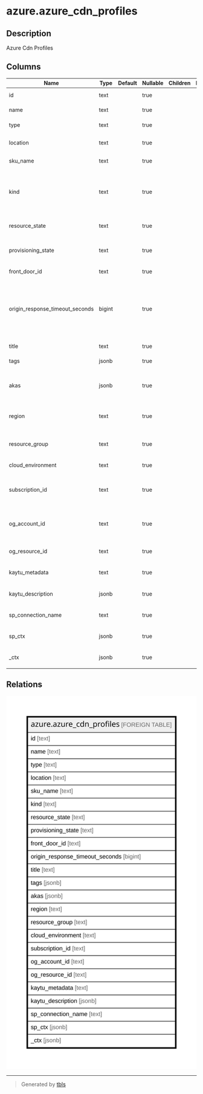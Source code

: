 # azure.azure_cdn_profiles

## Description

Azure Cdn Profiles

## Columns

| Name | Type | Default | Nullable | Children | Parents | Comment |
| ---- | ---- | ------- | -------- | -------- | ------- | ------- |
| id | text |  | true |  |  | The id of the profiles. |
| name | text |  | true |  |  | The name of the profiles. |
| type | text |  | true |  |  | The resource type. |
| location | text |  | true |  |  | The location of the CDN front door profile. |
| sku_name | text |  | true |  |  | Name of the pricing tier. |
| kind | text |  | true |  |  | Kind of the profile. Used by portal to differentiate traditional CDN profile and new AFD profile. |
| resource_state | text |  | true |  |  | Resource status of the CDN front door profile. |
| provisioning_state | text |  | true |  |  | Provisioning status of the CDN front door profile. |
| front_door_id | text |  | true |  |  | The ID of the front door. |
| origin_response_timeout_seconds | bigint |  | true |  |  | Send and receive timeout on forwarding request to the origin. When timeout is reached, the request fails and returns. |
| title | text |  | true |  |  | Title of the resource. |
| tags | jsonb |  | true |  |  | A map of tags for the resource. |
| akas | jsonb |  | true |  |  | Array of globally unique identifier strings (also known as) for the resource. |
| region | text |  | true |  |  | The Azure region where the resource is located. |
| resource_group | text |  | true |  |  | The resource group in which the resource is located. |
| cloud_environment | text |  | true |  |  | The Azure Cloud Environment. |
| subscription_id | text |  | true |  |  | The Azure Subscription ID in which the resource is located. |
| og_account_id | text |  | true |  |  | The Platform Account ID in which the resource is located. |
| og_resource_id | text |  | true |  |  | The unique ID of the resource in opengovernance. |
| kaytu_metadata | text |  | true |  |  | Platform Metadata of the Azure resource. |
| kaytu_description | jsonb |  | true |  |  | The full model description of the resource |
| sp_connection_name | text |  | true |  |  | Steampipe connection name. |
| sp_ctx | jsonb |  | true |  |  | Steampipe context in JSON form. |
| _ctx | jsonb |  | true |  |  | Steampipe context in JSON form. |

## Relations

![er](azure.azure_cdn_profiles.svg)

---

> Generated by [tbls](https://github.com/k1LoW/tbls)
